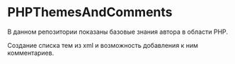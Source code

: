 # PHPThemesAndComments

В данном репозитории показаны базовые знания автора в области PHP.

Создание списка тем из xml и возможность добавления к ним комментариев.
